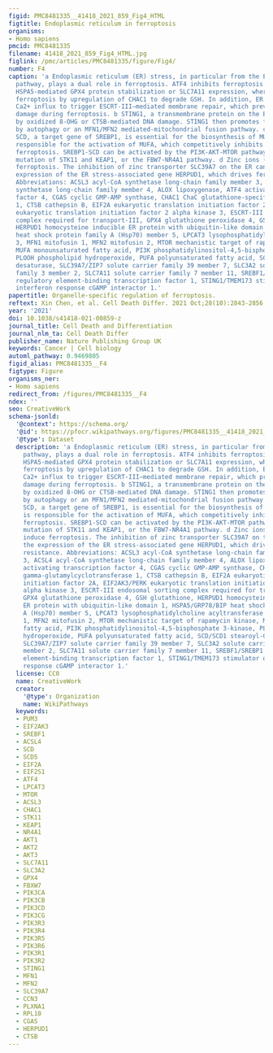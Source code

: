 ```yaml
---
figid: PMC8481335__41418_2021_859_Fig4_HTML
figtitle: Endoplasmic reticulum in ferroptosis
organisms:
- Homo sapiens
pmcid: PMC8481335
filename: 41418_2021_859_Fig4_HTML.jpg
figlink: /pmc/articles/PMC8481335/figure/Fig4/
number: F4
caption: 'a Endoplasmic reticulum (ER) stress, in particular from the EIF2AK3-EIF2A-ATF3
  pathway, plays a dual role in ferroptosis. ATF4 inhibits ferroptosis by promoting
  HSPA5-mediated GPX4 protein stabilization or SLC7A11 expression, whereas it induces
  ferroptosis by upregulation of CHAC1 to degrade GSH. In addition, ER stress induces
  Ca2+ influx to trigger ESCRT-III–mediated membrane repair, which prevents membrane
  damage during ferroptosis. b STING1, a transmembrane protein on the ER, is activated
  by oxidized 8-OHG or CTSB-mediated DNA damage. STING1 then promotes ferroptosis
  by autophagy or an MFN1/MFN2 mediated-mitochondrial fusion pathway. c The ER enzyme
  SCD, a target gene of SREBP1, is essential for the biosynthesis of MUFA. ACSL3 is
  responsible for the activation of MUFA, which competitively inhibits PUFA-induced
  ferroptosis. SREBP1-SCD can be activated by the PI3K-AKT-MTOR pathway, a double
  mutation of STK11 and KEAP1, or the FBW7-NR4A1 pathway. d Zinc ions (Zn2+) can induce
  ferroptosis. The inhibition of zinc transporter SLC39A7 on the ER can trigger the
  expression of the ER stress-associated gene HERPUD1, which drives ferroptosis resistance.
  Abbreviations: ACSL3 acyl-CoA synthetase long-chain family member 3, ACSL4 acyl-CoA
  synthetase long-chain family member 4, ALOX lipoxygenase, ATF4 activating transcription
  factor 4, CGAS cyclic GMP-AMP synthase, CHAC1 ChaC glutathione-specific gamma-glutamylcyclotransferase
  1, CTSB cathepsin B, EIF2A eukaryotic translation initiation factor 2A, EIF2AK3/PERK
  eukaryotic translation initiation factor 2 alpha kinase 3, ESCRT-III endosomal sorting
  complex required for transport-III, GPX4 glutathione peroxidase 4, GSH glutathione,
  HERPUD1 homocysteine inducible ER protein with ubiquitin-like domain 1, HSPA5/GRP78/BIP
  heat shock protein family A (Hsp70) member 5, LPCAT3 lysophosphatidylcholine acyltransferase
  3, MFN1 mitofusin 1, MFN2 mitofusin 2, MTOR mechanistic target of rapamycin kinase,
  MUFA monounsaturated fatty acid, PI3K phosphatidylinositol-4,5-bisphosphate 3-kinase,
  PLOOH phospholipid hydroperoxide, PUFA polyunsaturated fatty acid, SCD/SCD1 stearoyl-CoA
  desaturase, SLC39A7/ZIP7 solute carrier family 39 member 7, SLC3A2 solute carrier
  family 3 member 2, SLC7A11 solute carrier family 7 member 11, SREBF1/SREBP1 sterol
  regulatory element-binding transcription factor 1, STING1/TMEM173 stimulator of
  interferon response cGAMP interactor 1.'
papertitle: Organelle-specific regulation of ferroptosis.
reftext: Xin Chen, et al. Cell Death Differ. 2021 Oct;28(10):2843-2856.
year: '2021'
doi: 10.1038/s41418-021-00859-z
journal_title: Cell Death and Differentiation
journal_nlm_ta: Cell Death Differ
publisher_name: Nature Publishing Group UK
keywords: Cancer | Cell biology
automl_pathway: 0.9469805
figid_alias: PMC8481335__F4
figtype: Figure
organisms_ner:
- Homo sapiens
redirect_from: /figures/PMC8481335__F4
ndex: ''
seo: CreativeWork
schema-jsonld:
  '@context': https://schema.org/
  '@id': https://pfocr.wikipathways.org/figures/PMC8481335__41418_2021_859_Fig4_HTML.html
  '@type': Dataset
  description: 'a Endoplasmic reticulum (ER) stress, in particular from the EIF2AK3-EIF2A-ATF3
    pathway, plays a dual role in ferroptosis. ATF4 inhibits ferroptosis by promoting
    HSPA5-mediated GPX4 protein stabilization or SLC7A11 expression, whereas it induces
    ferroptosis by upregulation of CHAC1 to degrade GSH. In addition, ER stress induces
    Ca2+ influx to trigger ESCRT-III–mediated membrane repair, which prevents membrane
    damage during ferroptosis. b STING1, a transmembrane protein on the ER, is activated
    by oxidized 8-OHG or CTSB-mediated DNA damage. STING1 then promotes ferroptosis
    by autophagy or an MFN1/MFN2 mediated-mitochondrial fusion pathway. c The ER enzyme
    SCD, a target gene of SREBP1, is essential for the biosynthesis of MUFA. ACSL3
    is responsible for the activation of MUFA, which competitively inhibits PUFA-induced
    ferroptosis. SREBP1-SCD can be activated by the PI3K-AKT-MTOR pathway, a double
    mutation of STK11 and KEAP1, or the FBW7-NR4A1 pathway. d Zinc ions (Zn2+) can
    induce ferroptosis. The inhibition of zinc transporter SLC39A7 on the ER can trigger
    the expression of the ER stress-associated gene HERPUD1, which drives ferroptosis
    resistance. Abbreviations: ACSL3 acyl-CoA synthetase long-chain family member
    3, ACSL4 acyl-CoA synthetase long-chain family member 4, ALOX lipoxygenase, ATF4
    activating transcription factor 4, CGAS cyclic GMP-AMP synthase, CHAC1 ChaC glutathione-specific
    gamma-glutamylcyclotransferase 1, CTSB cathepsin B, EIF2A eukaryotic translation
    initiation factor 2A, EIF2AK3/PERK eukaryotic translation initiation factor 2
    alpha kinase 3, ESCRT-III endosomal sorting complex required for transport-III,
    GPX4 glutathione peroxidase 4, GSH glutathione, HERPUD1 homocysteine inducible
    ER protein with ubiquitin-like domain 1, HSPA5/GRP78/BIP heat shock protein family
    A (Hsp70) member 5, LPCAT3 lysophosphatidylcholine acyltransferase 3, MFN1 mitofusin
    1, MFN2 mitofusin 2, MTOR mechanistic target of rapamycin kinase, MUFA monounsaturated
    fatty acid, PI3K phosphatidylinositol-4,5-bisphosphate 3-kinase, PLOOH phospholipid
    hydroperoxide, PUFA polyunsaturated fatty acid, SCD/SCD1 stearoyl-CoA desaturase,
    SLC39A7/ZIP7 solute carrier family 39 member 7, SLC3A2 solute carrier family 3
    member 2, SLC7A11 solute carrier family 7 member 11, SREBF1/SREBP1 sterol regulatory
    element-binding transcription factor 1, STING1/TMEM173 stimulator of interferon
    response cGAMP interactor 1.'
  license: CC0
  name: CreativeWork
  creator:
    '@type': Organization
    name: WikiPathways
  keywords:
  - PUM3
  - EIF2AK3
  - SREBF1
  - ACSL4
  - SCD
  - SCD5
  - EIF2A
  - EIF2S1
  - ATF4
  - LPCAT3
  - MTOR
  - ACSL3
  - CHAC1
  - STK11
  - KEAP1
  - NR4A1
  - AKT1
  - AKT2
  - AKT3
  - SLC7A11
  - SLC3A2
  - GPX4
  - FBXW7
  - PIK3CA
  - PIK3CB
  - PIK3CD
  - PIK3CG
  - PIK3R3
  - PIK3R4
  - PIK3R5
  - PIK3R6
  - PIK3R1
  - PIK3R2
  - STING1
  - MFN1
  - MFN2
  - SLC39A7
  - CCN3
  - PLXNA1
  - RPL10
  - CGAS
  - HERPUD1
  - CTSB
---
```

